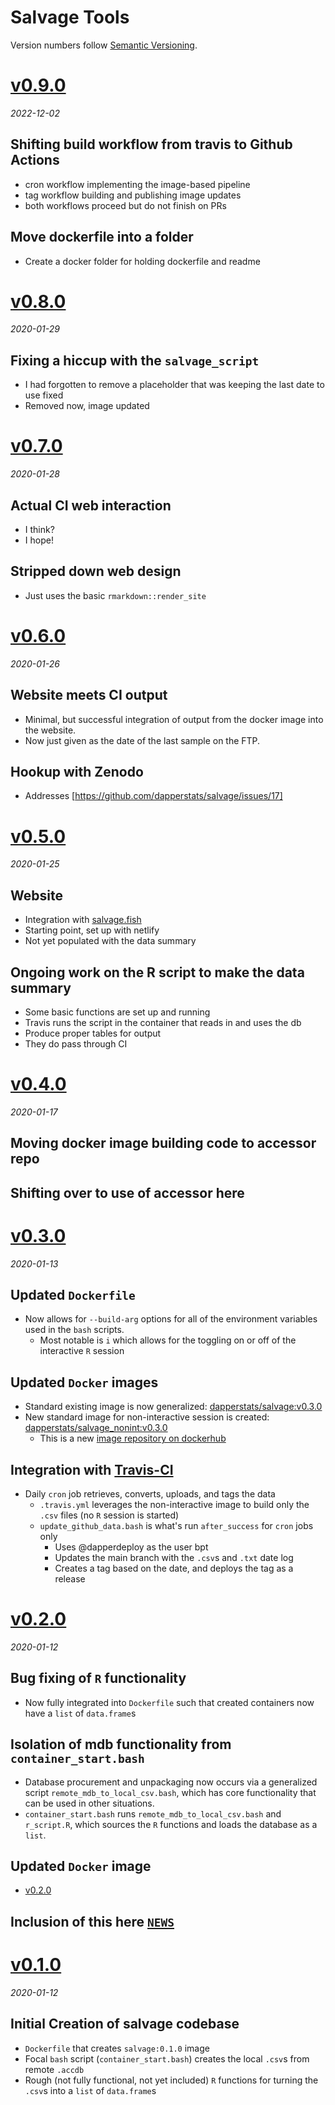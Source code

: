 # Salvage Tools

Version numbers follow [Semantic Versioning](https://semver.org/).

# [v0.9.0](https://github.com/dapperstats/salvage/releases/tag/v0.9.0)
*2022-12-02*

## Shifting build workflow from travis to Github Actions
* cron workflow implementing the image-based pipeline
* tag workflow building and publishing image updates
* both workflows proceed but do not finish on PRs

## Move dockerfile into a folder
* Create a docker folder for holding dockerfile and readme

# [v0.8.0](https://github.com/dapperstats/salvage/releases/tag/v0.8.0) 
*2020-01-29*

## Fixing a hiccup with the `salvage_script`
* I had forgotten to remove a placeholder that was keeping the last date to use fixed
* Removed now, image updated

# [v0.7.0](https://github.com/dapperstats/salvage/releases/tag/v0.7.0) 
*2020-01-28*

## Actual CI web interaction
* I think?
* I hope!

## Stripped down web design
* Just uses the basic `rmarkdown::render_site`

# [v0.6.0](https://github.com/dapperstats/salvage/releases/tag/v0.6.0) 
*2020-01-26*

## Website meets CI output
* Minimal, but successful integration of output from the docker image into the website.
* Now just given as the date of the last sample on the FTP.

## Hookup with Zenodo
* Addresses [https://github.com/dapperstats/salvage/issues/17]

# [v0.5.0](https://github.com/dapperstats/salvage/releases/tag/v0.5.0) 
*2020-01-25*

## Website

* Integration with [salvage.fish](https://salvage.fish)
* Starting point, set up with netlify
* Not yet populated with the data summary

## Ongoing work on the R script to make the data summary

* Some basic functions are set up and running
* Travis runs the script in the container that reads in and uses the db
* Produce proper tables for output
* They do pass through CI

# [v0.4.0](https://github.com/dapperstats/salvage/releases/tag/v0.4.0) 
*2020-01-17*

## Moving docker image building code to accessor repo

## Shifting over to use of accessor here

# [v0.3.0](https://github.com/dapperstats/salvage/releases/tag/v0.3.0) 
*2020-01-13*

## Updated `Dockerfile`
* Now allows for `--build-arg` options for all of the environment variables used in the `bash` scripts.
  * Most notable is `i` which allows for the toggling on or off of the interactive `R` session

## Updated `Docker` images
* Standard existing image is now generalized: [dapperstats/salvage:v0.3.0](https://hub.docker.com/layers/dapperstats/salvage/0.3.0/images/sha256-3d68b02010770ebb5414851fffcd913b26a38c7c72a26217a8d491560e63a86b)
* New standard image for non-interactive session is created: [dapperstats/salvage_nonint:v0.3.0](https://hub.docker.com/layers/dapperstats/salvage_nonint/0.3.0/images/sha256-b4825ef5fd47e3e4e391e66050786b65ba18c8c4a8328acbf90464c809968698) 
  * This is a new [image repository on dockerhub](https://hub.docker.com/repository/docker/dapperstats/salvage_nonint)

## Integration with [Travis-CI](https://travis-ci.org/dapperstats/salvage)
* Daily `cron` job retrieves, converts, uploads, and tags the data
  * `.travis.yml` leverages the non-interactive image to build only the `.csv` files (no `R` session is started)
  * `update_github_data.bash` is what's run `after_success` for `cron` jobs only
    * Uses @dapperdeploy as the user bpt
    * Updates the main branch with the `.csv`s and `.txt` date log
    * Creates a tag based on the date, and deploys the tag as a release


# [v0.2.0](https://github.com/dapperstats/salvage/releases/tag/v0.2.0) 
*2020-01-12*

## Bug fixing of `R` functionality
* Now fully integrated into `Dockerfile` such that created containers now have a `list` of `data.frame`s

## Isolation of mdb functionality from `container_start.bash`
* Database procurement and unpackaging now occurs via a generalized script `remote_mdb_to_local_csv.bash`, which has core functionality that can be used in other situations.
* `container_start.bash` runs `remote_mdb_to_local_csv.bash` and `r_script.R`, which sources the `R` functions and loads the database as a `list`.

## Updated `Docker` image
* [v0.2.0](https://hub.docker.com/layers/dapperstats/salvage/0.2.0/images/sha256-224f226aa90eb94a6730c7e95f5f8013bc2c150258d090c0df6e97769a3ef044)

## Inclusion of this here [`NEWS`](https://github.com/dapperstats/salvage/blob/main/NEWS.md)

# [v0.1.0](https://github.com/dapperstats/salvage/releases/tag/v0.1.0) 
*2020-01-12*

## Initial Creation of salvage codebase
* `Dockerfile` that creates `salvage:0.1.0`  image
* Focal `bash` script (`container_start.bash`) creates the local  `.csv`s from remote `.accdb`
* Rough (not fully functional, not yet included) `R` functions for turning the `.csv`s into a `list` of `data.frame`s

